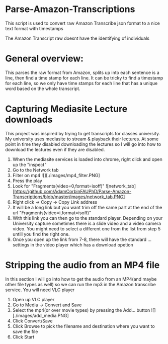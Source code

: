 # Parse-Amazon-Transcriptions

This script is used to convert raw Amazon Transcribe json format to a nice text format with timestamps

The Amazon Transcript raw doesnt have the identifying of individuals

# General overview: 
This parses the raw format from Amazon, splits up into each sentence is a line, then find
a time stamp for each line. It can be tricky to find a timestamp for each line, so we only have time stamps
for each line that has a unique word based on the whole transcript.


# Capturing Mediasite Lecture downloads
This project was inspired by trying to get transcripts for classes university. My university uses 
mediasite to stream & playback their lectures. At some point in time they disabled downloading the lectures
so I will go into how to download the lectures even if they are disabled.
1. When the mediasite services is loaded into chrome, right click and open up the "inspect"
2. Go to the Network tab
3. Filter on mp4 ![][./images/mp4_filter.PNG]
4. Press the play  
5. Look for "Fragments(video=0,format=isoff)" ![network_tab][https://github.com/AdamCorbinFAUPhD/Parse-Amazon-Transcriptions/blob/master/images/network_tab.PNG]
6. Right click -> Copy -> Copy Link address
7. It will be a long link but you want trim off the same part at the end of the url "Fragments(video=i,format=isoff)"
8. With this link you can then go to the standard player. Depending on your University capture sometimes there is a slide video
and a video camera video. You might need to select a different one from the list from step 5 untill you find the right one.
9. Once you open up the link from 7-8, there will have the standard ... settings in the video player which has a download opetion

# Stripping the audio from an MP4 file
In this section I will go into how to get the audio from an MP4(and maybe other file types as well) so we can run the mp3
in the Amazon transcribe service. You will need VLC player 
1. Open up VLC player
2. Go to Media -> Convert and Save
3. Select the mp4(or over movie types) by pressing the Add... button ![][./images/add_media.PNG]
4. Click Convert/Save
5. Click Browse to pick the filename and destination where you want to save the file
6. Click Start



